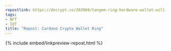 ```yaml
---
repostlink: https://decrypt.co/203969/tangem-ring-hardware-wallet-will-debut-at-cardano-summit-2023
tags:
- NFT
- IOT
title: "Repost: Cardano Crypto Wallet Ring"
---
```


{% include embed/linkpreview-repost.html %}
